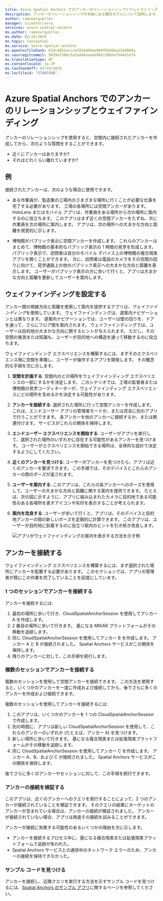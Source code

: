 ```yaml
---
title: Azure Spatial Anchors でのアンカーのリレーションシップとウェイファインディング | Microsoft Docs
description: アンカーのリレーションシップの背後にある概念モデルについて説明します。 空間内のアンカーを接続する方法、および近隣 API を使用してウェイファインディング シナリオを実現する方法について説明します。
author: ramonarguelles
manager: vicenterivera
services: azure-spatial-anchors
ms.author: ramonarguelles
ms.date: 02/24/2019
ms.topic: conceptual
ms.service: azure-spatial-anchors
ms.openlocfilehash: 619cd051eccce3434469ae909f69496a254d0d9a
ms.sourcegitcommit: 5839af386c5a2ad46aaaeb90a13065ef94e61e74
ms.translationtype: HT
ms.contentlocale: ja-JP
ms.lasthandoff: 03/19/2019
ms.locfileid: "57863340"
---
```

# <a name="anchor-relationships-and-way-finding-in-azure-spatial-anchors"></a>Azure Spatial Anchors でのアンカーのリレーションシップとウェイファインディング

アンカーのリレーションシップを使用すると、空間内に接続されたアンカーを作成してから、次のような質問をすることができます。

* 近くにアンカーはありますか?
* それはどれくらい離れていますか?

## <a name="examples"></a>例

接続されたアンカーは、次のような場合に使用できます。

* ある作業員が、製造業の工場内のさまざまな場所に行くことが必要な仕事を完了する必要があります。 工場の各場所には空間アンカーがあります。 HoloLens またはモバイル アプリは、作業員をある場所から次の場所に案内するのに役立ちます。 このアプリはまず近くの空間アンカーをたずね、次に作業員を次の場所に案内します。 アプリは、次の場所への大まかな方向と距離を視覚的に示します。

* 博物館がパブリック表示に空間アンカーを作成します。 これらのアンカーはまとめて、博物館の基本的なパブリック表示の 1 時間の見学を形成します。 パブリック表示で、訪問者は自分のモバイル デバイス上の博物館の複合現実アプリを開くことができます。 次に、訪問者は電話のカメラをその空間の回りに向けて、見学通路上の他のパブリック表示への大まかな方向と距離を表示します。 ユーザーがパブリック表示の方に歩いて行くと、アプリは大まかな方向と距離を更新してユーザーを案内します。

## <a name="set-up-way-finding"></a>ウェイファインディングを設定する

アンカー間の視線方向と距離を使用して案内を提供するアプリは、*ウェイファインディング*を使用しています。 ウェイファインディングは、道案内ナビゲーションとは異なります。 道案内ナビゲーションでは、ユーザーは壁の回りを、ドアを通って、さらにフロア間を案内されます。 ウェイファインディングでは、ユーザーは目的地の大まかな方向に関するヒントが与えられます。 ただし、その空間の推測または知識も、ユーザーが目的地への構造を通って移動するのに役立ちます。

ウェイファインディング エクスペリエンスを構築するには、まずそのエクスペリエンス用に空間を準備し、ユーザーが操作するアプリを開発します。 その概念的な手順を次に示します。

1. **空間を計画する**: 空間内のどの場所をウェイファインディング エクスペリエンスの一部にするかを決定します。 このシナリオでは、工場の監督者または博物館の見学コーディネーターが、ウェイファインディング エクスペリエンスにどの場所を含めるかを決定する可能性があります。
2. **アンカーを接続する**: 選択された場所に行って空間アンカーを作成します。 これは、エンドユーザー アプリの管理者モードか、または完全に別のアプリで行うことができます。 各アンカーを他のアンカーに接続するか、または関連付けます。 サービスがこれらの関係を保持します。
3. **エンドユーザー エクスペリエンスを開始する**: ユーザーがアプリを実行して、選択された場所のいずれかに存在する可能性があるアンカーを見つけます。 ユーザーがエクスペリエンスを開始できる場所は、全体的な設計で決定するようにしてください。
4. **近くのアンカーを見つける**: ユーザーがアンカーを見つけたら、アプリは近くのアンカーを要求できます。 この手順では、そのデバイスとこれらのアンカーの間のポーズが返されます。
5. **ユーザーを案内する**: このアプリは、これらの各アンカーへのポーズを使用して、ユーザーの大まかな方向と距離に関する案内を提供できます。 たとえば、次の図に示すように、アプリに組み込まれたカメラに目的地である可能性のある各場所を表すアイコンや矢印を表示することが考えられます。
6. **案内を改良する**: ユーザーが歩いて行くと、アプリは、そのデバイスと目的地アンカーの間の新しいポーズを定期的に計算できます。 このアプリは、ユーザーが目的地に到着するのに役立つ案内のヒントを引き続き改良します。

    ![アプリがウェイファインディングの案内を表示する方法を示す例](./media/meeting-spot.png)

## <a name="connect-anchors"></a>アンカーを接続する

ウェイファインディング エクスペリエンスを構築するには、まず選択された場所にアンカーを配置する必要があります。 このセクションでは、アプリの管理者が既にこの作業を完了していることを前提にしています。

### <a name="connect-anchors-in-a-single-session"></a>1 つのセッションでアンカーを接続する

アンカーを接続するには:

1. 最初の場所に歩いて行き、CloudSpatialAnchorSession を使用してアンカー A を作成します。
2. 2 番目の場所に歩いて行きます。 基になる MR/AR プラットフォームがその移動を追跡します。
3. 同じ CloudSpatialAnchorSession を使用してアンカー B を作成します。 アンカー A と B が接続されました。 Spatial Anchors サービスがこの関係を保持します。
4. 残りのアンカーに対して、この手順を続行します。

### <a name="connect-anchors-in-multiple-sessions"></a>複数のセッションでアンカーを接続する

複数のセッションを使用して空間アンカーを接続できます。 この方法を使用すると、いくつかのアンカーを一度に作成および接続してから、後でさらに多くのアンカーを作成および接続できます。 

複数のセッションを使用してアンカーを接続するには:

1. このアプリは、いくつかのアンカーを 1 つの CloudSpatialAnchorSession で作成します。 
2. 別の時間に、アプリは新しい CloudSpatialAnchorSession を使用して、これらのアンカーのいずれか (たとえば、アンカー A) を見つけます。
3. 新しい場所に歩いて行きます。 基になる複合現実または拡張現実プラットフォームがその移動を追跡します。
4. 同じ CloudSpatialAnchorSession を使用してアンカー C を作成します。 アンカー A、B、および C が接続されました。 Spatial Anchors サービスがこの関係を保持します。

後でさらに多くのアンカーやセッションに対して、この手順を続行できます。

### <a name="verify-anchor-connections"></a>アンカーの接続を検証する

このアプリは、近くのアンカーへのクエリを発行することによって、2 つのアンカーが接続されていることを検証できます。 そのクエリの結果にターゲットのアンカーが含まれている場合は、アンカーの接続が検証されました。 アンカーが接続されていない場合、アプリは再度その接続を試みることができます。 

アンカーが接続に失敗する可能性のあるいくつかの理由を次に示します。

* アンカーを接続するプロセス中に、基になる複合現実または拡張現実プラットフォームで追跡が失われた。
* Spatial Anchors サービスとの通信中のネットワーク エラーのため、アンカーの接続を保持できなかった。

### <a name="find-sample-code"></a>サンプル コードを見つける

アンカーを接続し、近隣クエリを実行する方法を示すサンプル コードを見つけるには、[Spatial Anchors のサンプル アプリ](https://github.com/Azure/azure-spatial-anchors-samples)に関するページを参照してください。
